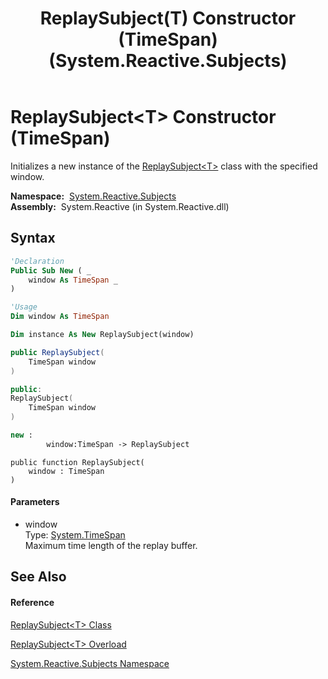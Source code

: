 ﻿---
title: ReplaySubject(T) Constructor (TimeSpan) (System.Reactive.Subjects)
TOCTitle: ReplaySubject(T) Constructor (TimeSpan)
ms:assetid: M:System.Reactive.Subjects.ReplaySubject`1.#ctor(System.TimeSpan)
ms:mtpsurl: https://msdn.microsoft.com/en-us/library/Hh229727(v=VS.103)
ms:contentKeyID: 36069398
ms.date: 06/28/2011
mtps_version: v=VS.103
dev_langs:
- vb
- csharp
- c++
- fsharp
- jscript
---

# ReplaySubject\<T\> Constructor (TimeSpan)

Initializes a new instance of the [ReplaySubject\<T\>](hh211810\(v=vs.103\).md) class with the specified window.

**Namespace:**  [System.Reactive.Subjects](hh211639\(v=vs.103\).md)  
**Assembly:**  System.Reactive (in System.Reactive.dll)

## Syntax

``` vb
'Declaration
Public Sub New ( _
    window As TimeSpan _
)
```

``` vb
'Usage
Dim window As TimeSpan

Dim instance As New ReplaySubject(window)
```

``` csharp
public ReplaySubject(
    TimeSpan window
)
```

``` c++
public:
ReplaySubject(
    TimeSpan window
)
```

``` fsharp
new : 
        window:TimeSpan -> ReplaySubject
```

``` jscript
public function ReplaySubject(
    window : TimeSpan
)
```

#### Parameters

  - window  
    Type: [System.TimeSpan](https://msdn.microsoft.com/en-us/library/269ew577)  
    Maximum time length of the replay buffer.  

## See Also

#### Reference

[ReplaySubject\<T\> Class](hh211810\(v=vs.103\).md)

[ReplaySubject\<T\> Overload](hh211817\(v=vs.103\).md)

[System.Reactive.Subjects Namespace](hh211639\(v=vs.103\).md)

